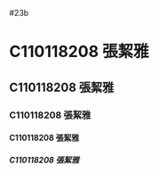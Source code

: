 #23b
# C110118208 張絜雅
## C110118208 張絜雅
### C110118208 張絜雅
#### C110118208 張絜雅
##### C110118208 張絜雅
